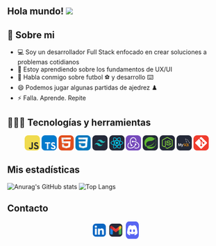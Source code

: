 ## Hola mundo! <img src="https://github.com/TheDudeThatCode/TheDudeThatCode/blob/master/Assets/Hi.gif" width=35px/>

## 📖 Sobre mi

- 💻 Soy un desarrollador Full Stack enfocado en crear soluciones a problemas cotidianos
- 🌱 Estoy aprendiendo sobre los fundamentos de UX/UI
- 💬 Habla conmigo sobre futbol ⚽ y desarrollo ⌨️
- 😄 Podemos jugar algunas partidas de ajedrez ♟️
- ⚡ Falla. Aprende. Repite

## 👨🏻‍💻 Tecnologías y herramientas

<p align="center">
<img src="https://raw.githubusercontent.com/tandpfun/skill-icons/65dea6c4eaca7da319e552c09f4cf5a9a8dab2c8/icons/JavaScript.svg" width=35px>
<img src="https://raw.githubusercontent.com/tandpfun/skill-icons/65dea6c4eaca7da319e552c09f4cf5a9a8dab2c8/icons/TypeScript.svg" width=35px>
<img src="https://raw.githubusercontent.com/tandpfun/skill-icons/65dea6c4eaca7da319e552c09f4cf5a9a8dab2c8/icons/HTML.svg" width=35px>
<img src="https://raw.githubusercontent.com/tandpfun/skill-icons/65dea6c4eaca7da319e552c09f4cf5a9a8dab2c8/icons/CSS.svg" width=35px>
<img src="https://raw.githubusercontent.com/tandpfun/skill-icons/65dea6c4eaca7da319e552c09f4cf5a9a8dab2c8/icons/TailwindCSS-Dark.svg" width=35px>
<img src="https://raw.githubusercontent.com/tandpfun/skill-icons/65dea6c4eaca7da319e552c09f4cf5a9a8dab2c8/icons/React-Dark.svg" width=35px>
<img src="https://raw.githubusercontent.com/tandpfun/skill-icons/65dea6c4eaca7da319e552c09f4cf5a9a8dab2c8/icons/Redux.svg" width=35px>
<img src="https://raw.githubusercontent.com/tandpfun/skill-icons/65dea6c4eaca7da319e552c09f4cf5a9a8dab2c8/icons/Spring-Dark.svg" width=35px>
<img src="https://raw.githubusercontent.com/tandpfun/skill-icons/65dea6c4eaca7da319e552c09f4cf5a9a8dab2c8/icons/NodeJS-Dark.svg" width=35px>
<img src="https://raw.githubusercontent.com/tandpfun/skill-icons/65dea6c4eaca7da319e552c09f4cf5a9a8dab2c8/icons/MySQL-Dark.svg" width=35px>
<img src="https://raw.githubusercontent.com/tandpfun/skill-icons/65dea6c4eaca7da319e552c09f4cf5a9a8dab2c8/icons/Git.svg" width=35px>
</p>

## Mis estadísticas

![Anurag's GitHub stats](https://github-readme-stats.vercel.app/api?username=nicolasjitorres&hide=contribs,prs&show=prs_merged&theme=dark&show_icons=true&include_all_commits=true)
![Top Langs](https://github-readme-stats.vercel.app/api/top-langs/?username=nicolasjitorres&layout=compact&theme=dark)


## Contacto

<p align="center">
<a href="https://https://www.linkedin.com/in/nicolasjitorres/" target="blank"><img align="center" src="https://raw.githubusercontent.com/tandpfun/skill-icons/65dea6c4eaca7da319e552c09f4cf5a9a8dab2c8/icons/LinkedIn.svg" alt="nicolasjitorres" height="30" width="30" /></a>&nbsp;
<a href="mailto:nicoignacio123@gmail.com" target="blank"><img align="center" src="https://raw.githubusercontent.com/tandpfun/skill-icons/65dea6c4eaca7da319e552c09f4cf5a9a8dab2c8/icons/Gmail-Dark.svg" alt="nicoignacio123" height="30" width="30" /></a>&nbsp;
<a href="http://discord.com/users/nicotorres1123" target="blank"><img align="center" src="https://raw.githubusercontent.com/tandpfun/skill-icons/65dea6c4eaca7da319e552c09f4cf5a9a8dab2c8/icons/Discord.svg" alt="apoorv#4040" height="40" width="30" /></a>&nbsp;
